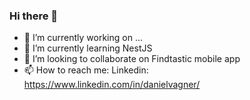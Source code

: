 ### Hi there 👋

<!--
**DanielVagner/DanielVagner** is a ✨ _special_ ✨ repository because its `README.md` (this file) appears on your GitHub profile.

Here are some ideas to get you started:
-->

- 🔭 I’m currently working on ...
- 🌱 I’m currently learning NestJS
- 👯 I’m looking to collaborate on Findtastic mobile app
- 📫 How to reach me: Linkedin: https://www.linkedin.com/in/danielvagner/

